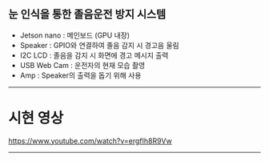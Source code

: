 ## 눈 인식을 통한 졸음운전 방지 시스템
  * Jetson nano : 메인보드 (GPU 내장)
  * Speaker : GPIO와 연결하여 졸음 감지 시 경고음 울림
  * I2C LCD : 졸음을 감지 시 화면에 경고 메시지 출력
  * USB Web Cam : 운전자의 현재 모습 촬영
  * Amp : Speaker의 출력을 돕기 위해 사용
---

# 시현 영상
https://www.youtube.com/watch?v=ergfIh8R9Vw

---

